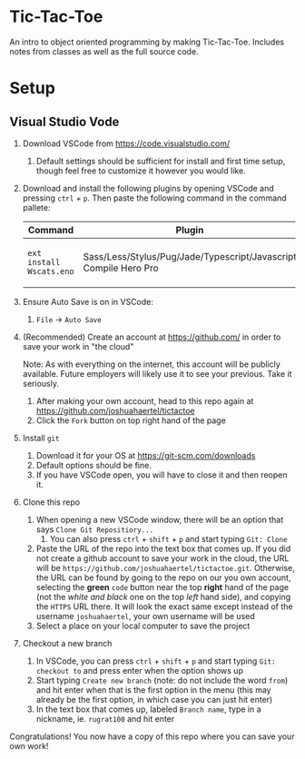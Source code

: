 # Tic-Tac-Toe
An intro to object oriented programming by making Tic-Tac-Toe. Includes notes from classes as well as the full source code.

# Setup
## Visual Studio Vode

1. Download VSCode from https://code.visualstudio.com/
    1. Default settings should be sufficient for install and first time setup, though feel free to customize it however you would like.

1. Download and install the following plugins by opening VSCode and pressing `ctrl` + `p`. Then paste the following command in the command pallete:

    | Command | Plugin | Purpose
    | - | -| - |
    | `ext install Wscats.eno` | Sass/Less/Stylus/Pug/Jade/Typescript/Javascript Compile Hero Pro | Transpile code for immediate use |

1. Ensure Auto Save is on in VSCode:
    1. `File` -> `Auto Save`

1. (Recommended) Create an account at https://github.com/ in order to save your work in "the cloud"

    Note: As with everything on the internet, this account will be publicly available. Future employers will likely use it to see your previous. Take it seriously.

    1. After making your own account, head to this repo again at https://github.com/joshuahaertel/tictactoe
    1. Click the `Fork` button on top right hand of the page

1. Install `git`
    1. Download it for your OS at https://git-scm.com/downloads
    1. Default options should be fine.
    1. If you have VSCode open, you will have to close it and then reopen it.

1. Clone this repo
    1. When opening a new VSCode window, there will be an option that says `Clone Git Repositiory...`
        1. You can also press `ctrl` + `shift` + `p` and start typing `Git: Clone`
    1. Paste the URL of the repo into the text box that comes up. If you did not create a github account to save your work in the cloud, the URL will be `https://github.com/joshuahaertel/tictactoe.git`. Otherwise, the URL can be found by going to the repo on our you own account, selecting the **green** `code` button near the top **right** hand of the page (not the _white and black_ one on the top _left_ hand side), and copying the `HTTPS` URL there. It will look the exact same except instead of the username `joshuahaertel`, your own username will be used
    1. Select a place on your local computer to save the project

1. Checkout a new branch
    1. In VSCode, you can press `ctrl` + `shift` + `p` and start typing `Git: checkout to` and press enter when the option shows up
    1. Start typing `Create new branch` (note: do not include the word `from`) and hit enter when that is the first option in the menu (this may already be the first option, in which case you can just hit enter)
    1. In the text box that comes up, labeled `Branch name`, type in a nickname, ie. `rugrat100` and hit enter

Congratulations! You now have a copy of this repo where you can save your own work!
